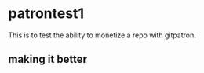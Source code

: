 patrontest1
===========

This is to test the ability to monetize a repo with gitpatron.

making it better
------------
